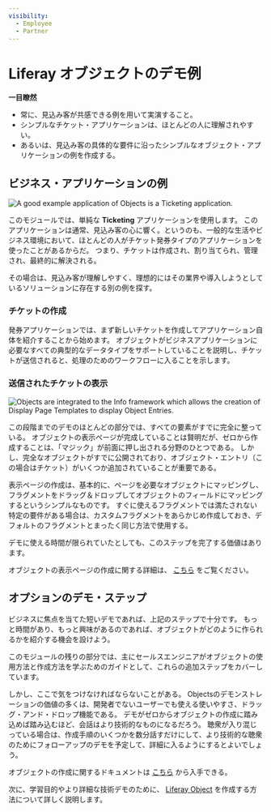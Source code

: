 ```yaml
---
visibility:
  - Employee
  - Partner
---
```

# Liferay オブジェクトのデモ例

**一目瞭然**

* 常に、見込み客が共感できる例を用いて実演すること。
* シンプルなチケット・アプリケーションは、ほとんどの人に理解されやすい。
* あるいは、見込み客の具体的な要件に沿ったシンプルなオブジェクト・アプリケーションの例を作成する。

## ビジネス・アプリケーションの例

![A good example application of Objects is a Ticketing application.](./example-object-demo/images/01.png)

このモジュールでは、単純な **Ticketing** アプリケーションを使用します。 このアプリケーションは通常、見込み客の心に響く。というのも、一般的な生活やビジネス環境において、ほとんどの人がチケット発券タイプのアプリケーションを使ったことがあるからだ。 つまり、チケットは作成され、割り当てられ、管理され、最終的に解決される。

その場合は、見込み客が理解しやすく、理想的にはその業界や導入しようとしているソリューションに存在する別の例を探す。

### チケットの作成

発券アプリケーションでは、まず新しいチケットを作成してアプリケーション自体を紹介することから始めます。 オブジェクトがビジネスアプリケーションに必要なすべての典型的なデータタイプをサポートしていることを説明し、チケットが送信されると、処理のためのワークフローに入ることを示します。

### 送信されたチケットの表示

![Objects are integrated to the Info framework which allows the creation of Display Page Templates to display Object Entries.](./example-object-demo/images/02.png)

この段階までのデモのほとんどの部分では、すべての要素がすでに完全に整っている。 オブジェクトの表示ページが完成していることは賢明だが、ゼロから作成することは、「マジック」が前面に押し出される分野のひとつである。 しかし、完全なオブジェクトがすでに公開されており、オブジェクト・エントリ（この場合はチケット）がいくつか追加されていることが重要である。

表示ページの作成は、基本的に、ページを必要なオブジェクトにマッピングし、フラグメントをドラッグ＆ドロップしてオブジェクトのフィールドにマッピングするというシンプルなものです。 すぐに使えるフラグメントでは満たされない特定の要件がある場合は、カスタムフラグメントをあらかじめ作成しておき、デフォルトのフラグメントとまったく同じ方法で使用する。

デモに使える時間が限られていたとしても、このステップを完了する価値はあります。

オブジェクトの表示ページの作成に関する詳細は、 [こちら](https://learn.liferay.com/web/guest/w/dxp/building-applications/objects/displaying-object-entries#creating-display-page-templates-for-objects) をご覧ください。

## オプションのデモ・ステップ

ビジネスに焦点を当てた短いデモであれば、上記のステップで十分です。 もっと時間があり、もっと興味があるのであれば、オブジェクトがどのように作られるかを紹介する機会を設けよう。

このモジュールの残りの部分では、主にセールスエンジニアがオブジェクトの使用方法と作成方法を学ぶためのガイドとして、これらの追加ステップをカバーしています。

しかし、ここで気をつけなければならないことがある。 Objectsのデモンストレーションの価値の多くは、開発者でないユーザーでも使える使いやすさ、ドラッグ・アンド・ドロップ機能である。 デモがゼロからオブジェクトの作成に踏み込めば踏み込むほど、会話はより技術的なものになるだろう。 聴衆が入り混じっている場合は、作成手順のいくつかを数分話すだけにして、より技術的な聴衆のためにフォローアップのデモを予定して、詳細に入るようにするとよいでしょう。

オブジェクトの作成に関するドキュメントは [こちら](https://learn.liferay.com/web/guest/w/dxp/building-applications/objects/creating-and-managing-objects/creating-objects) から入手できる。

次に、学習目的やより詳細な技術デモのために、 [Liferay Object](./creating-objects.md) を作成する方法について詳しく説明します。
